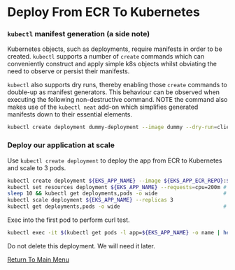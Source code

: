 # Deploy From ECR To Kubernetes

### `kubectl` manifest generation (a side note)

Kubernetes objects, such as deployments, require manifests in order to be created. `kubectl` supports a number of `create` commands which can conveniently construct and apply simple k8s objects whilst obviating the need to observe or persist their manifests.

`kubectl` also supports dry runs, thereby enabling those `create` commands to double-up as manifest generators. This behaviour can be observed when executing the following non-destructive command. NOTE the command also makes use of the `kubectl neat` add-on which simplifies generated manifests down to their essential elements.
```bash
kubectl create deployment dummy-deployment --image dummy --dry-run=client -o yaml | kubectl neat
```

### Deploy our application at scale

Use `kubectl create deployment` to deploy the app from ECR to Kubernetes and scale to 3 pods.
```bash
kubectl create deployment ${EKS_APP_NAME} --image ${EKS_APP_ECR_REPO}:${EKS_APP_VERSION}
kubectl set resources deployment ${EKS_APP_NAME} --requests=cpu=200m # set a reasonable resource allocation (for scaling)
sleep 10 && kubectl get deployments,pods -o wide                     # one deployment, one pod
kubectl scale deployment ${EKS_APP_NAME} --replicas 3
kubectl get deployments,pods -o wide                                 # one deployment, three pods
```

Exec into the first pod to perform curl test.
```bash
kubectl exec -it $(kubectl get pods -l app=${EKS_APP_NAME} -o name | head -1) -- curl localhost:80
```

Do not delete this deployment. We will need it later.

[Return To Main Menu](/README.md)
